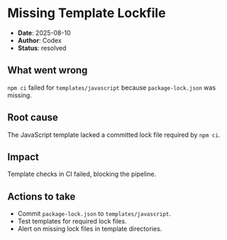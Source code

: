 # Missing Template Lockfile

- **Date**: 2025-08-10
- **Author**: Codex
- **Status**: resolved

## What went wrong
`npm ci` failed for `templates/javascript` because `package-lock.json` was missing.

## Root cause
The JavaScript template lacked a committed lock file required by `npm ci`.

## Impact
Template checks in CI failed, blocking the pipeline.

## Actions to take
- Commit `package-lock.json` to `templates/javascript`.
- Test templates for required lock files.
- Alert on missing lock files in template directories.
